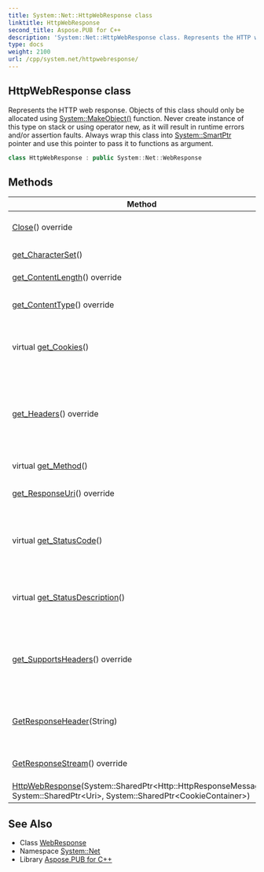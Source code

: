 ```yaml
---
title: System::Net::HttpWebResponse class
linktitle: HttpWebResponse
second_title: Aspose.PUB for C++
description: 'System::Net::HttpWebResponse class. Represents the HTTP web response. Objects of this class should only be allocated using System::MakeObject() function. Never create instance of this type on stack or using operator new, as it will result in runtime errors and/or assertion faults. Always wrap this class into System::SmartPtr pointer and use this pointer to pass it to functions as argument in C++.'
type: docs
weight: 2100
url: /cpp/system.net/httpwebresponse/
---
```

## HttpWebResponse class


Represents the HTTP web response. Objects of this class should only be allocated using [System::MakeObject()](../../system/makeobject/) function. Never create instance of this type on stack or using operator new, as it will result in runtime errors and/or assertion faults. Always wrap this class into [System::SmartPtr](../../system/smartptr/) pointer and use this pointer to pass it to functions as argument.

```cpp
class HttpWebResponse : public System::Net::WebResponse
```

## Methods

| Method | Description |
| --- | --- |
| [Close](./close/)() override | Closes the response stream. |
| [get_CharacterSet](./get_characterset/)() | Not implemented. |
| [get_ContentLength](./get_contentlength/)() override | RTTI information. |
| [get_ContentType](./get_contenttype/)() override | Returns the MIME type of the resource. |
| virtual [get_Cookies](./get_cookies/)() | Returns cookies associated with the web response. |
| [get_Headers](./get_headers/)() override | Returns the collection of the headers that are associated with the current response. |
| virtual [get_Method](./get_method/)() | Returns the HTTP method. |
| [get_ResponseUri](./get_responseuri/)() override | Returns the resource's URI. |
| virtual [get_StatusCode](./get_statuscode/)() | Returns the HTTP status code associated with the web response. |
| virtual [get_StatusDescription](./get_statusdescription/)() | Returns the string representation of the status code. |
| [get_SupportsHeaders](./get_supportsheaders/)() override | Returns a value that indicates if the current response supports headers. |
| [GetResponseHeader](./getresponseheader/)(String) | Returns the corresponding value for the specified header name. |
| [GetResponseStream](./getresponsestream/)() override | Returns the response stream. |
| [HttpWebResponse](./httpwebresponse/)(System::SharedPtr\<Http::HttpResponseMessage\>, System::SharedPtr\<Uri\>, System::SharedPtr\<CookieContainer\>) | Constructs a new instance. |
## See Also

* Class [WebResponse](../webresponse/)
* Namespace [System::Net](../)
* Library [Aspose.PUB for C++](../../)
